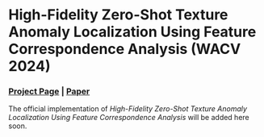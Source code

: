 # High-Fidelity Zero-Shot Texture Anomaly Localization Using Feature Correspondence Analysis (WACV 2024)

### [Project Page](https://reality.tf.fau.de/pub/ardelean2024highfidelity.html) | [Paper](https://arxiv.org/abs/2304.06433)

The official implementation of *High-Fidelity Zero-Shot Texture Anomaly Localization Using Feature Correspondence Analysis* will be added here soon.

